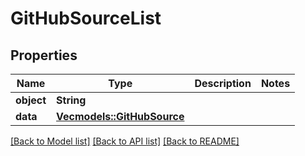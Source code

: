 # GitHubSourceList

## Properties

Name | Type | Description | Notes
------------ | ------------- | ------------- | -------------
**object** | **String** |  | 
**data** | [**Vec<models::GitHubSource>**](GitHubSource.md) |  | 

[[Back to Model list]](../README.md#documentation-for-models) [[Back to API list]](../README.md#documentation-for-api-endpoints) [[Back to README]](../README.md)


